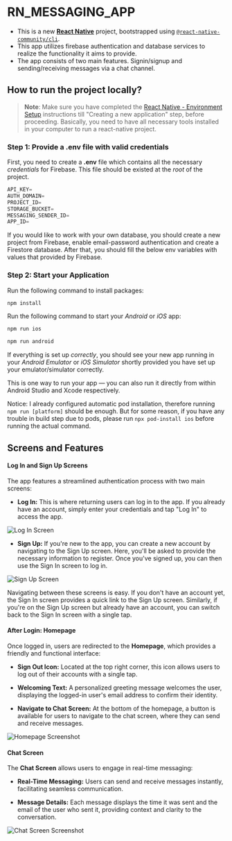 # RN_MESSAGING_APP

- This is a new [**React Native**](https://reactnative.dev) project, bootstrapped using [`@react-native-community/cli`](https://github.com/react-native-community/cli).
- This app utilizes firebase authentication and database services to realize the functionality it aims to provide.
- The app consists of two main features. Signin/signup and sending/receiving messages via a chat channel.

## How to run the project locally?

> **Note**: Make sure you have completed the [React Native - Environment Setup](https://reactnative.dev/docs/environment-setup) instructions till "Creating a new application" step, before proceeding. Basically, you need to have all necessary tools installed in your computer to run a react-native project.

### Step 1: Provide a .env file with valid credentials

First, you need to create a **.env** file which contains all the necessary _credentials_ for Firebase. This file should be existed at the _root_ of the project.

```js
API_KEY=
AUTH_DOMAIN=
PROJECT_ID=
STORAGE_BUCKET=
MESSAGING_SENDER_ID=
APP_ID=
```

If you would like to work with your own database, you should create a new project from Firebase, enable email-password authentication and create a Firestore database. After that, you should fill the below env variables with values that provided by Firebase.

### Step 2: Start your Application

Run the following command to install packages:

```bash
npm install
```

Run the following command to start your _Android_ or _iOS_ app:

```bash
npm run ios

npm run android
```

If everything is set up _correctly_, you should see your new app running in your _Android Emulator_ or _iOS Simulator_ shortly provided you have set up your emulator/simulator correctly.

This is one way to run your app — you can also run it directly from within Android Studio and Xcode respectively.

Notice: I already configured automatic pod installation, therefore running `npm run [platform]` should be enough. But for some reason, if you have any trouble in build step due to pods, please run `npx pod-install ios` before running the actual command.

## Screens and Features

#### Log In and Sign Up Screens

The app features a streamlined authentication process with two main screens:

- **Log In:** This is where returning users can log in to the app. If you already have an account, simply enter your credentials and tap "Log In" to access the app.

![Log In Screen](./demoPhotos/login.png)

- **Sign Up:** If you're new to the app, you can create a new account by navigating to the Sign Up screen. Here, you'll be asked to provide the necessary information to register. Once you've signed up, you can then use the Sign In screen to log in.

![Sign Up Screen](./demoPhotos/register.png)

Navigating between these screens is easy. If you don't have an account yet, the Sign In screen provides a quick link to the Sign Up screen. Similarly, if you're on the Sign Up screen but already have an account, you can switch back to the Sign In screen with a single tap.

#### After Login: Homepage

Once logged in, users are redirected to the **Homepage**, which provides a friendly and functional interface:

- **Sign Out Icon:** Located at the top right corner, this icon allows users to log out of their accounts with a single tap.

- **Welcoming Text:** A personalized greeting message welcomes the user, displaying the logged-in user's email address to confirm their identity.

- **Navigate to Chat Screen:** At the bottom of the homepage, a button is available for users to navigate to the chat screen, where they can send and receive messages.

![Homepage Screenshot](./demoPhotos/homepage.png)

#### Chat Screen

The **Chat Screen** allows users to engage in real-time messaging:

- **Real-Time Messaging:** Users can send and receive messages instantly, facilitating seamless communication.

- **Message Details:** Each message displays the time it was sent and the email of the user who sent it, providing context and clarity to the conversation.

![Chat Screen Screenshot](./demoPhotos/chat.png)
